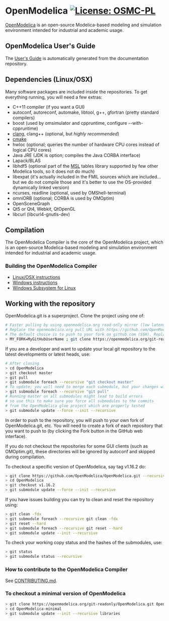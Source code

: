 # OpenModelica [![License: OSMC-PL](https://img.shields.io/badge/license-OSMC--PL-lightgrey.svg)](OSMC-License.txt)

[OpenModelica](https://openmodelica.org) is an open-source Modelica-based modeling and simulation environment intended for industrial and academic usage.

## OpenModelica User's Guide

The [User's Guide](https://openmodelica.org/doc/OpenModelicaUsersGuide/latest/) is automatically generated from the documentation repository.

## Dependencies (Linux/OSX)

Many software packages are included inside the repositories.
To get everything running, you will need a few extras:

- C++11 compiler (if you want a GUI)
- autoconf, autoreconf, automake, libtool, g++, gfortran (pretty standard compilers)
- boost (used by omsimulator and cppruntime, configure --with-cppruntime)
- [clang](http://clang.llvm.org/), clang++ (optional, but *highly recommended*)
- [cmake](http://www.cmake.org)
- hwloc (optional; queries the number of hardware CPU cores instead of logical CPU cores)
- Java JRE (JDK is option; compiles the Java CORBA interface)
- Lapack/BLAS
- libhdf5 (optional part of the [MSL](https://github.com/modelica/Modelica) tables library supported by few other Modelica tools, so it does not do much)
- libexpat (it's actually included in the FMIL sources which are included... but we do not compile those and it's better to use the OS-provided dynamically linked version)
- ncurses, readline (optional, used by OMShell-terminal)
- omniORB (optional; CORBA is used by OMOptim)
- OpenSceneGraph
- Qt5 or Qt4, Webkit, QtOpenGL
- libcurl (libcurl4-gnutls-dev)

## Compilation

The OpenModelica Compiler is the core of the OpenModelica project, which is an open-source Modelica-based modeling and simulation environment intended for industrial and academic usage.

### Building the OpenModelica Compiler

* [Linux/OSX instructions](/OMCompiler/README.Linux.md)
* [Windows instructions](/OMCompiler/README-OMDev-MINGW.md)
* [Windows Subsystem for Linux](/OMCompiler/README-Windows-WSL.md)


## Working with the repository

OpenModelica.git is a superproject. Clone the project using one of:

```bash
# Faster pulling by using openmodelica.org read-only mirror (low latency in Europe; very important when updating all submodules)
# Replace the openmodelica.org pull URL with https://github.com/OpenModelica/OpenModelica.git if you want to pull directly from github
# The default choice is to push to your fork on github.com (SSH). Replace MY_FORK with OpenModelica to push directly to the OpenModelica repositories (if you have access)
> MY_FORK=MyGitHubUserName ; git clone https://openmodelica.org/git-readonly/OpenModelica.git --recursive && (cd OpenModelica && git remote set-url --push origin git@github.com:$MY_FORK/OpenModelica.git && git submodule foreach --recursive 'git remote set-url --push origin `git config --get remote.origin.url | sed s,^.*/,git@github.com:'$MY_FORK'/,`')
```

If you are a developer and want to update your local git repository to the latest developments or latest heads, use:

```bash
# After cloning
> cd OpenModelica
> git checkout master
> git pull
> git submodule foreach --recursive "git checkout master"
# To update; you will need to merge each submodule, but your changes will remain
> git submodule foreach --recursive "git pull"
# Running master on all submodules might lead to build errors
# so use this to make sure you force all submodules to the commits
# from the OpenModelica glue project which are properly tested
> git submodule update --force --init --recursive
```

In order to push to the repository, you will push to your own fork of OpenModelica.git, etc. You will need to create a fork of each repository that you want to push to (by clicking the Fork button in the GitHub web interface).

If you do not checkout the repositories for some GUI clients (such as OMOptim.git), these directories will be ignored by autoconf and skipped during compilation.

To checkout a specific version of OpenModelica, say tag v1.16.2 do:
```bash
> git clone https://github.com/OpenModelica/OpenModelica.git --recursive
> cd OpenModelica
> git checkout v1.16.2
> git submodule update --force --init --recursive
```
If you have issues building you can try to clean and reset the repository using:
```bash
> git clean -fdx
> git submodule foreach --recursive git clean -fdx
> git reset --hard
> git submodule foreach --recursive git reset --hard
> git submodule update --init --recursive
```
To check your working copy status and the hashes of the submodules, use:
```bash
> git status
> git submodule status --recursive
```

### How to contribute to the OpenModelica Compiler

See [CONTRIBUTING.md](https://github.com/OpenModelica/OpenModelica/blob/master/CONTRIBUTING.md).

### To checkout a minimal version of OpenModelica

```bash
> git clone https://openmodelica.org/git-readonly/OpenModelica.git OpenModelica-minimal
> cd OpenModelica-minimal
> git submodule update --init --recursive libraries
```
